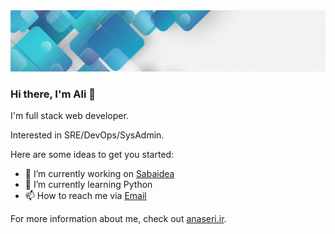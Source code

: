 <img src="https://github.com/alinaseri07/alinaseri07/blob/main/pictures/header.jpg?raw=true">

### Hi there, I'm Ali 👋

I'm full stack web developer.

Interested in SRE/DevOps/SysAdmin.

Here are some ideas to get you started:

- 🔭 I’m currently working on [Sabaidea](https://www.sabaidea.com/en)
- 🌱 I’m currently learning Python
- 📫 How to reach me via [Email](mailto:ali.naseri07@gmail.com)

For more information about me, check out [anaseri.ir](https://anaseri.ir).
